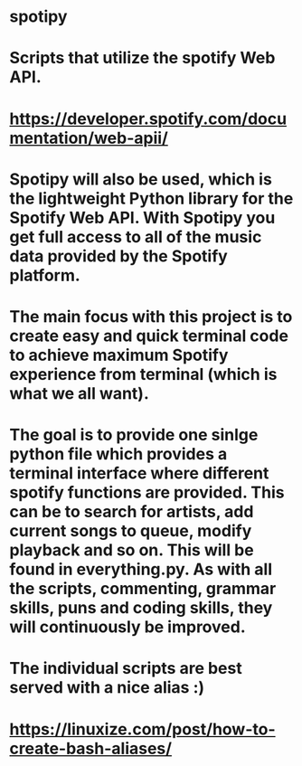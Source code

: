 # spotipy
# Scripts that utilize the spotify Web API. 
# https://developer.spotify.com/documentation/web-apii/
# Spotipy will also be used, which is the lightweight Python library for the Spotify Web API. With Spotipy you get full access to all of the music data provided by the Spotify platform.

# The main focus with this project is to create easy and quick terminal code to achieve maximum Spotify experience from terminal (which is what we all want). 

# The goal is to provide one sinlge python file which provides a terminal interface where different spotify functions are provided. This can be to search for artists, add current songs to queue, modify playback and so on. This will be found in everything.py. As with all the scripts, commenting, grammar skills, puns and coding skills, they will continuously be improved. 

# The individual scripts are best served with a nice alias :)
# https://linuxize.com/post/how-to-create-bash-aliases/
